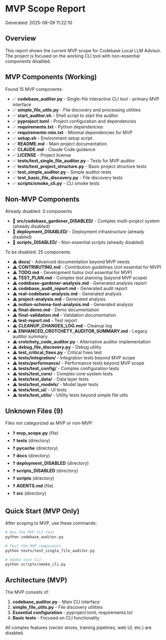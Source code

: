 # MVP Scope Report
Generated: 2025-08-09 11:22:10

## Overview
This report shows the current MVP scope for Codebase Local LLM Advisor.
The project is focused on the working CLI tool with non-essential components disabled.

## MVP Components (Working)
Found 15 MVP components:
- ✅ **codebase_auditor.py** - Single-file interactive CLI tool - primary MVP interface
- ✅ **simple_file_utils.py** - File discovery and processing utilities
- ✅ **start_auditor.sh** - Shell script to start the auditor
- ✅ **pyproject.toml** - Project configuration and dependencies
- ✅ **requirements.txt** - Python dependencies
- ✅ **requirements-min.txt** - Minimal dependencies for MVP
- ✅ **setup.sh** - Environment setup script
- ✅ **README.md** - Main project documentation
- ✅ **CLAUDE.md** - Claude Code guidance
- ✅ **LICENSE** - Project license
- ✅ **tests/test_single_file_auditor.py** - Tests for MVP auditor
- ✅ **tests/test_project_structure.py** - Basic project structure tests
- ✅ **test_simple_auditor.py** - Simple auditor tests
- ✅ **test_basic_file_discovery.py** - File discovery tests
- ✅ **scripts/smoke_cli.py** - CLI smoke tests

## Non-MVP Components
Already disabled: 3 components
- 🚫 **src/codebase_gardener_DISABLED/** - Complex multi-project system (already disabled)
- 🚫 **deployment_DISABLED/** - Deployment infrastructure (already disabled)
- 🚫 **scripts_DISABLED/** - Non-essential scripts (already disabled)

To be disabled: 25 components
- ⚠️  **docs/** - Advanced documentation beyond MVP needs
- ⚠️  **CONTRIBUTING.md** - Contribution guidelines (not essential for MVP)
- ⚠️  **TODO.md** - Development todos (not essential for MVP)
- ⚠️  **TEST_PLAN.md** - Complex test planning (beyond MVP scope)
- ⚠️  **codebase-gardener-analysis.md** - Generated analysis report
- ⚠️  **codebase_audit_report.md** - Generated audit report
- ⚠️  **real-codebase-analysis.md** - Generated analysis
- ⚠️  **project-analysis.md** - Generated analysis
- ⚠️  **notion-schema-tool-analysis.md** - Generated analysis
- ⚠️  **final-demo.md** - Demo documentation
- ⚠️  **final-validation.md** - Validation documentation
- ⚠️  **test-report.md** - Test report
- ⚠️  **CLEANUP_CHANGES_LOG.md** - Cleanup log
- ⚠️  **ENHANCED_CROTCHETY_AUDITOR_SUMMARY.md** - Legacy auditor summary
- ⚠️  **crotchety_code_auditor.py** - Alternative auditor implementation
- ⚠️  **debug_file_discovery.py** - Debug utility
- ⚠️  **test_critical_fixes.py** - Critical fixes test
- ⚠️  **tests/integration/** - Integration tests beyond MVP scope
- ⚠️  **tests/performance/** - Performance tests beyond MVP scope
- ⚠️  **tests/test_config/** - Complex configuration tests
- ⚠️  **tests/test_core/** - Complex core system tests
- ⚠️  **tests/test_data/** - Data layer tests
- ⚠️  **tests/test_models/** - Model layer tests
- ⚠️  **tests/test_ui/** - UI tests
- ⚠️  **tests/test_utils/** - Utility tests beyond simple file utils

## Unknown Files (9)
Files not categorized as MVP or non-MVP:
- ❓ **mvp_scope.py** (file)
- ❓ **tests** (directory)
- ❓ **__pycache__** (directory)
- ❓ **docs** (directory)
- ❓ **deployment_DISABLED** (directory)
- ❓ **scripts_DISABLED** (directory)
- ❓ **scripts** (directory)
- ❓ **AGENTS.md** (file)
- ❓ **src** (directory)

## Quick Start (MVP Only)
After scoping to MVP, use these commands:

```bash
# Run the MVP CLI tool
python codebase_auditor.py

# Test the MVP components
python tests/test_single_file_auditor.py

# Smoke test CLI
python scripts/smoke_cli.py
```

## Architecture (MVP)
The MVP consists of:
1. **codebase_auditor.py** - Main CLI interface
2. **simple_file_utils.py** - File discovery utilities
3. **Essential configuration** - pyproject.toml, requirements.txt
4. **Basic tests** - Focused on CLI functionality

All complex features (vector stores, training pipelines, web UI, etc.) are disabled.
